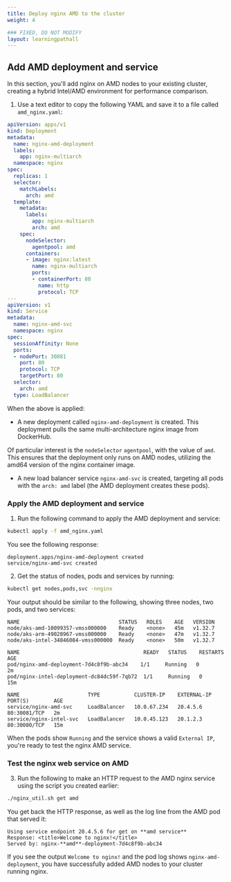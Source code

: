 ```yaml
---
title: Deploy nginx AMD to the cluster
weight: 4

### FIXED, DO NOT MODIFY
layout: learningpathall
---
```


## Add AMD deployment and service

In this section, you'll add nginx on AMD nodes to your existing cluster, creating a hybrid Intel/AMD environment for performance comparison.

1. Use a text editor to copy the following YAML and save it to a file called `amd_nginx.yaml`:

```yaml
apiVersion: apps/v1
kind: Deployment
metadata:
  name: nginx-amd-deployment
  labels:
    app: nginx-multiarch
  namespace: nginx
spec:
  replicas: 1
  selector:
    matchLabels:
      arch: amd
  template:
    metadata:
      labels:
        app: nginx-multiarch
        arch: amd
    spec:
      nodeSelector:
        agentpool: amd
      containers:
      - image: nginx:latest
        name: nginx-multiarch
        ports:
        - containerPort: 80
          name: http
          protocol: TCP
---
apiVersion: v1
kind: Service
metadata:
  name: nginx-amd-svc
  namespace: nginx
spec:
  sessionAffinity: None
  ports:
  - nodePort: 30081
    port: 80
    protocol: TCP
    targetPort: 80
  selector:
    arch: amd
  type: LoadBalancer
```

When the above is applied:

* A new deployment called `nginx-amd-deployment` is created. This deployment pulls the same multi-architecture nginx image from DockerHub. 

Of particular interest is the `nodeSelector` `agentpool`, with the value of `amd`. This ensures that the deployment only runs on AMD nodes, utilizing the amd64 version of the nginx container image.

* A new load balancer service `nginx-amd-svc` is created, targeting all pods with the `arch: amd` label (the AMD deployment creates these pods).

### Apply the AMD deployment and service

1. Run the following command to apply the AMD deployment and service:

```bash
kubectl apply -f amd_nginx.yaml
```

You see the following response:

```output
deployment.apps/nginx-amd-deployment created
service/nginx-amd-svc created
```

2. Get the status of nodes, pods and services by running:

```bash
kubectl get nodes,pods,svc -nnginx 
```

Your output should be similar to the following, showing three nodes, two pods, and two services:

```output
NAME                                STATUS   ROLES    AGE   VERSION
node/aks-amd-10099357-vmss000000    Ready    <none>   45m   v1.32.7
node/aks-arm-49028967-vmss000000    Ready    <none>   47m   v1.32.7
node/aks-intel-34846084-vmss000000  Ready    <none>   50m   v1.32.7

NAME                                        READY   STATUS    RESTARTS   AGE
pod/nginx-amd-deployment-7d4c8f9b-abc34    1/1     Running   0          2m
pod/nginx-intel-deployment-dc84dc59f-7qb72  1/1     Running   0          15m

NAME                      TYPE           CLUSTER-IP    EXTERNAL-IP     PORT(S)        AGE
service/nginx-amd-svc     LoadBalancer   10.0.67.234   20.4.5.6        80:30081/TCP   2m
service/nginx-intel-svc   LoadBalancer   10.0.45.123   20.1.2.3        80:30080/TCP   15m
```

When the pods show `Running` and the service shows a valid `External IP`, you're ready to test the nginx AMD service.

### Test the nginx web service on AMD

3. Run the following to make an HTTP request to the AMD nginx service using the script you created earlier:

```bash
./nginx_util.sh get amd
```

You get back the HTTP response, as well as the log line from the AMD pod that served it:

```output
Using service endpoint 20.4.5.6 for get on **amd service**
Response: <title>Welcome to nginx!</title>
Served by: nginx-**amd**-deployment-7d4c8f9b-abc34
```

If you see the output `Welcome to nginx!` and the pod log shows `nginx-amd-deployment`, you have successfully added AMD nodes to your cluster running nginx.
